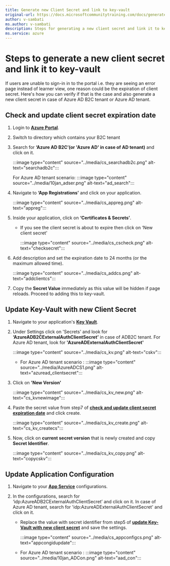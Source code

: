 ```yaml
---
title: Generate new Client Secret and link to key-vault
original-url: https://docs.microsoftcommunitytraining.com/docs/generate-new-clientsecret-link-to-key-vault
author: v-sambati
ms.author: v-sambati
description: Steps for generating a new client secret and link it to key-vault when the existing one is expired.
ms.service: azure
---
```


# Steps to generate a new client secret and link it to key-vault

If users are unable to sign-in in to the portal i.e. they are seeing an error page instead of learner view, one reason could be the expiration of client secret. Here's how you can verify if that is the case and also generate a new client secret in case of Azure AD B2C tenant or Azure AD tenant.

## Check and update client secret expiration date

1. Login to [**Azure Portal**](https://ms.portal.azure.com/).
2. Switch to directory which contains your B2C tenant
3. Search for **‘Azure AD B2C’(or 'Azure AD' in case of AD tenant)** and click on it.

    :::image type="content" source="../media/cs_searchadb2c.png" alt-text="searchadb2c":::
    
    For Azure AD tenant scenario:
    :::image type="content" source="../media/10jan_adser.png" alt-text="ad_search":::

4. Navigate to **‘App Registrations’** and click on your application.

    :::image type="content" source="../media/cs_appreg.png" alt-text="appreg":::

5. Inside your application, click on **‘Certificates & Secrets’**.
    * If you see the client secret is about to expire then click on ‘New client secret’

        :::image type="content" source="../media/cs_cscheck.png" alt-text="checksecret":::

6. Add description and set the expiration date to 24 months (or the maximum allowed time).

    :::image type="content" source="../media/cs_addcs.png" alt-text="addclientcs":::

7. Copy the **Secret Value** immediately as this value will be hidden if page reloads. Proceed to adding this to key-vault.

## Update Key-Vault with new Client Secret

1. Navigate to your application's [**Key Vault**](../analytics/custom-reports/database-schema.md#accessing-key-vault).

2. Under Settings click on 'Secrets' and look for **‘AzureADB2CExternalAuthClientSecret’** in case of ADB2C tenant. For Azure AD tenant, look for **'AzureADExternalAuthClientSecret'**

    :::image type="content" source="../media/cs_kv.png" alt-text="cskv":::

    * For Azure AD tenant scenario :
    :::image type="content" source="../media/AzureADCS1.png" alt-text="azuread_clientsecret":::

3. Click on **'New Version'**

    :::image type="content" source="../media/cs_kv_new.png" alt-text="cs_kvnewimage":::

4. Paste the secret value from step7 of [**check and update client secret expiration date**](#check-and-update-client-secret-expiration-date) and click create.

    :::image type="content" source="../media/cs_kv_create.png" alt-text="cs_kv_createcs":::

5. Now, click on **current secret version** that is newly created and copy **Secret Identifier**.

    :::image type="content" source="../media/cs_kv_copy.png" alt-text="copycskv":::

## Update Application Configuration

1. Navigate to your [**App Service**](../settings/configurations-on-the-training-platform.md#steps-to-set-the-configurations-on-the-platform) configurations.

2. In the configurations, search for ‘idp:AzureADB2CExternalAuthClientSecret’ and click on it. In case of Azure AD tenant, search for 'idp:AzureADExternalAuthClientSecret' and click on it.
    * Replace the value with secret identifier from step5 of [**update Key-Vault with new client secret**](#update-key-vault-with-new-client-secret) and save the settings.

        :::image type="content" source="../media/cs_appconfigcs.png" alt-text="appcongidupdate":::

    * For Azure AD tenant scenario :
        :::image type="content" source="../media/10jan_ADCon.png" alt-text="aad_con":::

